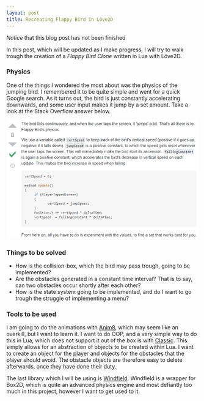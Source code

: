 ```yaml
---
layout: post
title: Recreating Flappy Bird in Löve2D
---
```


*Notice* that this blog post has not been finished

In this post, which will be updated as I make progress, I will try to walk trough the creation of a *Flappy Bird Clone* written in Lua with Löve2D.

### Physics

One of the things I wondered the most about was the physics of the jumping
bird. I remembered it to be quite simple and went for a quick Google search. As
it turns out, the bird is just constantly accelerating downwards, and some user
input makes it jump by a set amount. Take a look at the Stack Overflow answer
below. 

![Flappy Bird physics](/images/2020-FlappyBird/birdphys.png)

### Things to be solved

* How is the collision-box, which the bird may pass trough, going to be
  implemented?
* Are the obstacles generated in a constant time interval? That is to say, can
  two obstacles occur shortly after each other?
* How is the state system going to be implemented, and do I want to go trough
  the struggle of implementing a menu?


### Tools to be used

I am going to do the animations with [Anim8](https://github.com/kikito/anim8),
which may seem like an overkill, but I want to learn it. I want to do OOP, and a very simple way to do this in Lua, which does not support it out of the box is with [Classic](https://github.com/rxi/classic). This simply allows for an abstraction of objects to be created within Lua. I want to create an object for the player and objects for the obstacles that the player should avoid. The obstacle objects are therefore easy to delete afterwards, once they have done their duty. 

The last library which I will be using is [Windfield](https://github.com/SSYGEN/windfield). Windfield is a wrapper for Box2D, which is quite an advanced physics engine and most defiantly too much in this project, however I want to get used to it. 

